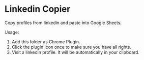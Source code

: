 # Linkedin Copier

Copy profiles from linkedin and paste into Google Sheets.

Usage:

1. Add this folder as Chrome Plugin.
2. Click the plugin icon once to make sure you have all rights.
3. Visit a linkedin profile. It will be automatically in your clipboard.
